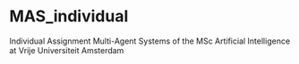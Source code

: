 # MAS_individual
Individual Assignment Multi-Agent Systems of the MSc Artificial Intelligence at Vrije Universiteit Amsterdam

